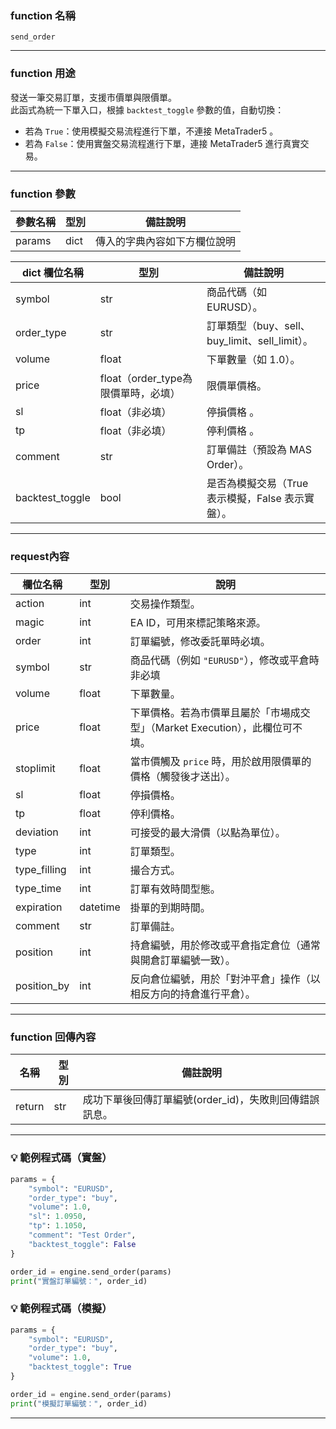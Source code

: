 ### function 名稱

`send_order`

---

### function 用途

發送一筆交易訂單，支援市價單與限價單。  
此函式為統一下單入口，根據 `backtest_toggle` 參數的值，自動切換：

- 若為 `True`：使用模擬交易流程進行下單，不連接 MetaTrader5 。
- 若為 `False`：使用實盤交易流程進行下單，連接 MetaTrader5 進行真實交易。

---

### function 參數

| 參數名稱 | 型別 | 備註說明 |
|----------|------|----------|
| params   | dict | 傳入的字典內容如下方欄位說明 |

| dict 欄位名稱    | 型別                           | 備註說明 |
|------------------|------------------------------|----------|
| symbol           | str                               | 商品代碼（如 EURUSD）。 |
| order_type       | str                               | 訂單類型（buy、sell、buy_limit、sell_limit）。 |
| volume           | float                             | 下單數量（如 1.0）。 |
| price            | float（order_type為限價單時，必填） | 限價單價格。|
| sl               | float（非必填）                    | 停損價格 。 |
| tp               | float（非必填）                    | 停利價格 。 |
| comment          | str                               | 訂單備註（預設為 MAS Order）。 |
| backtest_toggle  | bool                              | 是否為模擬交易（True 表示模擬，False 表示實盤）。 |

---

### request內容

| 欄位名稱      | 型別   | 說明 |
|---------------|--------|------|
| action        | int    | 交易操作類型。 |
| magic         | int    | EA ID，可用來標記策略來源。 |
| order         | int    | 訂單編號，修改委託單時必填。 |
| symbol        | str    | 商品代碼（例如 `"EURUSD"`），修改或平倉時非必填 |
| volume        | float  | 下單數量。 |
| price         | float  | 下單價格。若為市價單且屬於「市場成交型」（Market Execution），此欄位可不填。 |
| stoplimit     | float  | 當市價觸及 `price` 時，用於啟用限價單的價格（觸發後才送出）。 |
| sl            | float  | 停損價格。 |
| tp            | float  | 停利價格。 |
| deviation     | int    | 可接受的最大滑價（以點為單位）。 |
| type          | int    | 訂單類型。 |
| type_filling  | int    | 撮合方式。 |
| type_time     | int    | 訂單有效時間型態。 |
| expiration    | datetime | 掛單的到期時間。 |
| comment       | str    | 訂單備註。 |
| position      | int    | 持倉編號，用於修改或平倉指定倉位（通常與開倉訂單編號一致）。 |
| position_by   | int    | 反向倉位編號，用於「對沖平倉」操作（以相反方向的持倉進行平倉）。 |

---

### function 回傳內容

| 名稱   | 型別 | 備註說明                                         |
|--------|------|--------------------------------------------------|
| return | str  | 成功下單後回傳訂單編號(order_id)，失敗則回傳錯誤訊息。 |

---

### 💡 範例程式碼（實盤）

```python
params = {
    "symbol": "EURUSD",
    "order_type": "buy",
    "volume": 1.0,
    "sl": 1.0950,
    "tp": 1.1050,
    "comment": "Test Order",
    "backtest_toggle": False
}

order_id = engine.send_order(params)
print("實盤訂單編號：", order_id)
```

### 💡 範例程式碼（模擬）
```python
params = {
    "symbol": "EURUSD",
    "order_type": "buy",
    "volume": 1.0,
    "backtest_toggle": True
}

order_id = engine.send_order(params)
print("模擬訂單編號：", order_id)
```

---